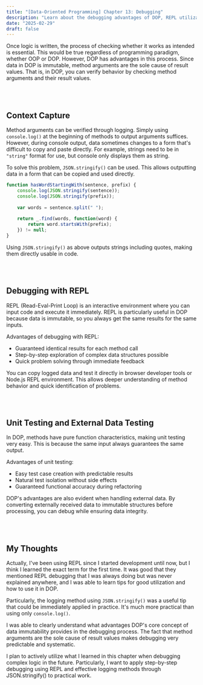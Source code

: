 ```yaml
---
title: "[Data-Oriented Programming] Chapter 13: Debugging"
description: "Learn about the debugging advantages of DOP, REPL utilization, and context capture methods. Introduces effective debugging strategies using data immutability."
date: "2025-02-29"
draft: false
---
```


Once logic is written, the process of checking whether it works as intended is essential. This would be true regardless of programming paradigm, whether OOP or DOP. However, DOP has advantages in this process. Since data in DOP is immutable, method arguments are the sole cause of result values. That is, in DOP, you can verify behavior by checking method arguments and their result values.

<br></br>

## Context Capture

Method arguments can be verified through logging. Simply using `console.log()` at the beginning of methods to output arguments suffices. However, during console output, data sometimes changes to a form that's difficult to copy and paste directly. For example, strings need to be in `"string"` format for use, but console only displays them as string.

To solve this problem, `JSON.stringify()` can be used. This allows outputting data in a form that can be copied and used directly.

```javascript
function hasWordStartingWith(sentence, prefix) {
    console.log(JSON.stringify(sentence));
    console.log(JSON.stringify(prefix));
    
    var words = sentence.split(" ");
    
    return _.find(words, function(word) {
        return word.startsWith(prefix);
    }) != null;
}
```

Using `JSON.stringify()` as above outputs strings including quotes, making them directly usable in code.

<br></br>

## Debugging with REPL

REPL (Read-Eval-Print Loop) is an interactive environment where you can input code and execute it immediately. REPL is particularly useful in DOP because data is immutable, so you always get the same results for the same inputs.

Advantages of debugging with REPL:

- Guaranteed identical results for each method call
- Step-by-step exploration of complex data structures possible
- Quick problem solving through immediate feedback

You can copy logged data and test it directly in browser developer tools or Node.js REPL environment. This allows deeper understanding of method behavior and quick identification of problems.

<br></br>

## Unit Testing and External Data Testing

In DOP, methods have pure function characteristics, making unit testing very easy. This is because the same input always guarantees the same output.

Advantages of unit testing:
- Easy test case creation with predictable results
- Natural test isolation without side effects
- Guaranteed functional accuracy during refactoring

DOP's advantages are also evident when handling external data. By converting externally received data to immutable structures before processing, you can debug while ensuring data integrity.

<br></br>

## My Thoughts

Actually, I've been using REPL since I started development until now, but I think I learned the exact term for the first time. It was good that they mentioned REPL debugging that I was always doing but was never explained anywhere, and I was able to learn tips for good utilization and how to use it in DOP.

Particularly, the logging method using `JSON.stringify()` was a useful tip that could be immediately applied in practice. It's much more practical than using only `console.log()`.

I was able to clearly understand what advantages DOP's core concept of data immutability provides in the debugging process. The fact that method arguments are the sole cause of result values makes debugging very predictable and systematic.

I plan to actively utilize what I learned in this chapter when debugging complex logic in the future. Particularly, I want to apply step-by-step debugging using REPL and effective logging methods through JSON.stringify() to practical work.